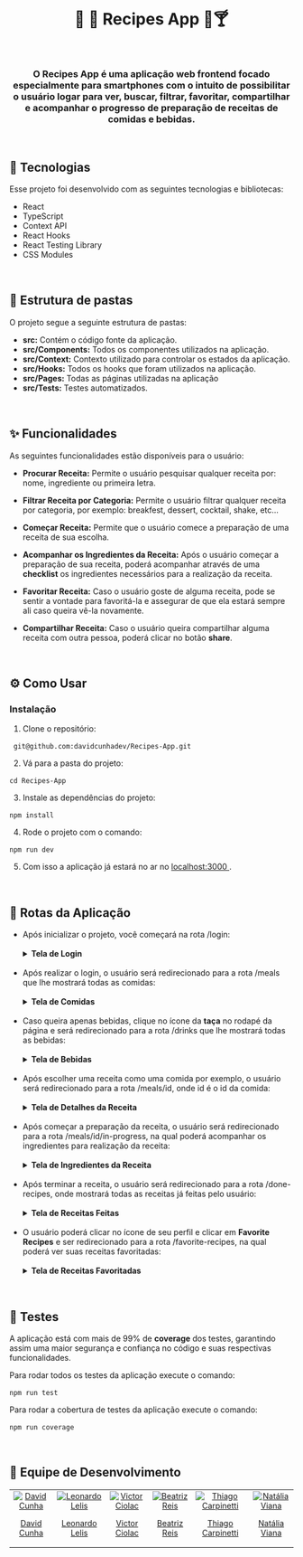 <h1 align="center"> 🍝 🍔 Recipes App 🍹🍸 </h1>

<br>

<h3 align="center">
O Recipes App é uma aplicação web frontend focado especialmente para smartphones com o intuito de possibilitar o usuário logar para ver, buscar, filtrar, favoritar, compartilhar e acompanhar o progresso de preparação de receitas de comidas e bebidas.<br/>
</h3>

<br>

## 🚀 Tecnologias

Esse projeto foi desenvolvido com as seguintes tecnologias e bibliotecas:

- React
- TypeScript
- Context API
- React Hooks
- React Testing Library
- CSS Modules

<br>

## 📑 Estrutura de pastas
<p>O projeto segue a seguinte estrutura de pastas:</p>
<ul>
  <li><strong>src:</strong> Contém o código fonte da aplicação.</li>
  <li><strong>src/Components:</strong> Todos os componentes utilizados na aplicação.</li>
  <li><strong>src/Context:</strong> Contexto utilizado para controlar os estados da aplicação.</li>
  <li><strong>src/Hooks:</strong> Todos os hooks que foram utilizados na aplicação.</li>
  <li><strong>src/Pages:</strong> Todas as páginas utilizadas na aplicação</li>
  <li><strong>src/Tests:</strong> Testes automatizados.</li>
</ul>

<br>

## ✨ Funcionalidades

As seguintes funcionalidades estão disponíveis para o usuário:

- **Procurar Receita:** Permite o usuário pesquisar qualquer receita por: nome, ingrediente ou primeira letra.

- **Filtrar Receita por Categoria:** Permite o usuário filtrar qualquer receita por categoria, por exemplo: breakfest, dessert, cocktail, shake, etc...

- **Começar Receita:** Permite que o usuário comece a preparação de uma receita de sua escolha.

- **Acompanhar os Ingredientes da Receita:** Após o usuário começar a preparação de sua receita, poderá acompanhar através de uma <strong>checklist</strong> os ingredientes necessários para a realização da receita.

- **Favoritar Receita:** Caso o usuário goste de alguma receita, pode se sentir a vontade para favoritá-la e assegurar de que ela estará sempre ali caso queira vê-la novamente.

- **Compartilhar Receita:** Caso o usuário queira compartilhar alguma receita com outra pessoa, poderá clicar no botão <strong>share</strong>.

<br>

## ⚙️ Como Usar

### Instalação

1. Clone o repositório:

```
 git@github.com:davidcunhadev/Recipes-App.git
```

2. Vá para a pasta do projeto:

```
cd Recipes-App
```

3. Instale as dependências do projeto:
```
npm install
```

4. Rode o projeto com o comando:
```
npm run dev
```

5. Com isso a aplicação já estará no ar no <a href="http://localhost:3000/" target="_blank"> localhost:3000 </a>.

<br>

## 🔀 Rotas da Aplicação

<ul>
  <li>
    Após inicializar o projeto, você começará na rota /login:
  </li>
  
<br>

  <details>
  <summary><strong>Tela de Login</strong></summary>
  
  <h3>Imagem da tela:</h3>
  
  ![LoginScreen](/public/LoginScreen.png)
  
  </details>

<br>

  <li>
    Após realizar o login, o usuário será redirecionado para a rota /meals que lhe mostrará todas as comidas:
  </li>

<br>
  
  <details>
  <summary><strong>Tela de Comidas</strong></summary>
  
  <h3>Imagem da tela:</h3>
  
  ![SearchMealsScreen](/public/SearchMealsScreen.png)
  
  </details>

<br>

  <li>
    Caso queira apenas bebidas, clique no ícone da <strong>taça</strong> no rodapé da página e será redirecionado para a rota /drinks que lhe mostrará todas as bebidas:
  </li>
  
<br>

  <details>
  <summary><strong>Tela de Bebidas</strong></summary>
  
  <h3>Imagem da tela:</h3>
  
  ![SearchDrinksScreen](/public/SearchDrinksScreen.png)
  
  </details>

<br>

  <li>
    Após escolher uma receita como uma comida por exemplo, o usuário será redirecionado para a rota /meals/id, onde id é o id da comida:
  </li>

<br>

  <details>
  <summary><strong>Tela de Detalhes da Receita</strong></summary>
  
  <h3>Imagem da tela:</h3>
  
  ![RecipeDetailScreen](/public/RecipeDetailScreen.png)
  
  </details>

<br>

  <li>
    Após começar a preparação da receita, o usuário será redirecionado para a rota /meals/id/in-progress, na qual poderá acompanhar os ingredientes para realização da receita:    
  </li>
  
<br>

  <details>
  <summary><strong>Tela de Ingredientes da Receita</strong></summary>
  
  <h3>Imagem da tela:</h3>
  
  ![RecipeIngredientsScreen](/public/RecipeIngredientsScreen.png)
  
  </details>

<br>

  <li>
    Após terminar a receita, o usuário será redirecionado para a rota /done-recipes, onde mostrará todas as receitas já feitas pelo usuário:
  </li>
  
<br>

  <details>
  <summary><strong>Tela de Receitas Feitas</strong></summary>
  
  <h3>Imagem da tela:</h3>
  
  ![DoneRecipesScreen](/public/DoneRecipesScreen.png)
  
  </details>

<br>

  <li>
    O usuário poderá clicar no ícone de seu perfil e clicar em <strong>Favorite Recipes</strong> e ser redirecionado para a rota /favorite-recipes, na qual poderá ver suas receitas favoritadas:
  </li>

<br>

  <details>
  <summary><strong>Tela de Receitas Favoritadas</strong></summary>
  
  <h3>Imagem da tela:</h3>
  
  ![FavoriteRecipesScreen](/public/FavoriteRecipesScreen.png)
  
  </details>

</ul>

<br>

## 🧪 Testes

A aplicação está com mais de 99% de <strong>coverage</strong> dos testes, garantindo assim uma maior segurança e confiança no código e suas respectivas funcionalidades.

Para rodar todos os testes da aplicação execute o comando:
```
npm run test
```

Para rodar a cobertura de testes da aplicação execute o comando:
```
npm run coverage
```

<br>

## 🎊 Equipe de Desenvolvimento

<table>
  <tr>
    <td align="center">
      <a href="https://github.com/davidcunhadev" target="_blank">
        <img src="https://avatars.githubusercontent.com/u/99369505?v=4" width="180px" alt="David Cunha"/>
        <p>David Cunha</p>
      </a>
    </td>
    <td align="center">
      <a href="https://github.com/LeonardoLelisL" target="_blank">
        <img src="https://avatars.githubusercontent.com/u/128411030?v=4" width="180px" alt="Leonardo Lelis"/>
        <p>Leonardo Lelis</p>
      </a>
    </td>
    <td align="center">
      <a href="https://github.com/vCiolac" target="_blank">
        <img src="https://avatars.githubusercontent.com/u/127816406?v=4" width="180px" alt="Victor Ciolac"/>
        <p>Victor Ciolac</p>
      </a>
    </td>
    <td align="center">
      <a href="https://github.com/beatrizreisnunes" target="_blank">
        <img src="https://avatars.githubusercontent.com/u/128172271?v=4" width="180px" alt="Beatriz Reis"/>
        <p>Beatriz Reis</p>
      </a>
    </td>
    <td align="center">
      <a href="https://github.com/Carpinett1" target="_blank">
        <img src="https://avatars.githubusercontent.com/u/126475226?v=4" width="180px" alt="Thiago Carpinetti"/>
        <p>Thiago Carpinetti</p>
      </a>
    </td>
    <td align="center">
      <a href="https://github.com/nataliavianadev" target="_blank">
        <img src="https://avatars.githubusercontent.com/u/125075853?v=4" width="180px" alt="Natália Viana"/>
        <p>Natália Viana</p>
      </a>
    </td>
  </tr>
</table>
